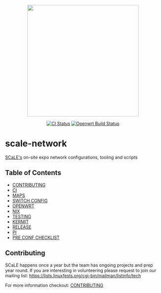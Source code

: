 
<p align="center"><img src="http://sarcasticadmin.com/scale/imgs/tux-scale-tech-2018.png" width="360"></p>
<p align="center">
  <a href="https://github.com/socallinuxexpo/scale-network/actions/workflows/ci.yml"><img src="https://github.com/socallinuxexpo/scale-network/actions/workflows/ci.yml/badge.svg?branch=master" alt="CI Status"></img></a>
  <a href="https://github.com/socallinuxexpo/scale-network/actions/workflows/openwrt-build.yml"><img src="https://github.com/socallinuxexpo/scale-network/actions/workflows/openwrt-build.yml/badge.svg?branch=master" alt="Openwrt Build Status"></img></a>
</p>

# scale-network

[SCaLE's](https://www.socallinuxexpo.org/) on-site expo network configurations, tooling and scripts 

## Table of Contents
* [CONTRIBUTING](./CONTRIBUTING.md)
* [CI](./CI.md)
* [MAPS](./MAPS.md)
* [SWITCH CONFIG](./switch-configuration/README.md)
* [OPENWRT](./openwrt/README.md)
* [NIX](./nix/README.md)
* [TESTING](./tests/README.md)
* [KERMIT](./.kermit/README.md)
* [RELEASE](./RELEASE.md)
* [PI](./pi/README.md)
* [PRE CONF CHECKLIST](./docs/checklists/PRECONF-CHECKLIST.md)

 
## Contributing

SCaLE happens once a year but the team has ongoing projects and prep year round.
If you are interesting in volunteering please request to join our mailing list:
https://lists.linuxfests.org/cgi-bin/mailman/listinfo/tech

For more information checkout: [CONTRIBUTING](./CONTRIBUTING.md)

